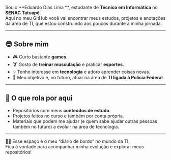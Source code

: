 Sou o **Eduardo Dias Lima **, estudante de **Técnico em Informática** no **SENAC Tatuapé**.  
Aqui no meu GitHub você vai encontrar meus estudos, projetos e anotações da área de TI, que estou construindo aos poucos durante a minha jornada.

---

## 😎 Sobre mim
- 🎮 Curto bastante **games**.  
- 🏋️ Gosto de **treinar musculação** e praticar **esportes**.  
- 💡 Tenho interesse em **tecnologia** e adoro aprender coisas novas.  
- 🎯 Meu objetivo é, no futuro, atuar na área de **TI ligada à Polícia Federal**.  

---

## 🚀 O que rola por aqui
- Repositórios com meus **conteúdos de estudo**.  
- Projetos feitos no curso e também por conta própria.  
- Materiais que podem me ajudar (e quem sabe ajudar outras pessoas também no futuro) a evoluir na área de tecnologia.  

---

👨‍💻 Esse espaço é o meu “diário de bordo” no mundo da TI.  
Fica à vontade para acompanhar minha evolução e explorar meus repositórios!
